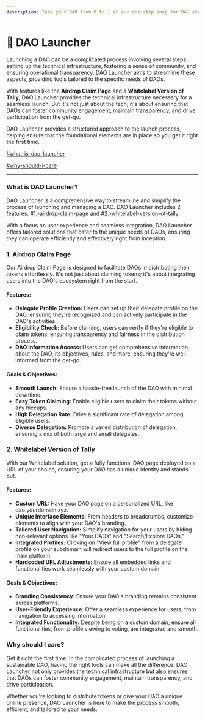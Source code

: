 ```yaml
---
description: Take your DAO from 0 to 1 at our one-stop shop for DAO creation.
---
```


# 🚀 DAO Launcher

Launching a DAO can be a complicated process involving several steps: setting up the technical infrastructure, fostering a sense of community, and ensuring operational transparency. DAO Launcher aims to streamline these aspects, providing tools tailored to the specific needs of DAOs.

With features like the **Airdrop Claim Page** and a **Whitelabel Version of Tally**, DAO Launcher provides the technical infrastructure necessary for a seamless launch. But it's not just about the tech; it's about ensuring that DAOs can foster community engagement, maintain transparency, and drive participation from the get-go.

DAO Launcher provides a structured approach to the launch process, helping ensure that the foundational elements are in place so you get it right the first time.

[#what-is-dao-launcher](dao-launcher.md#what-is-dao-launcher "mention")

[#why-should-i-care](dao-launcher.md#why-should-i-care "mention")

***

### What is DAO Launcher?

DAO Launcher is a comprehensive way to streamline and simplify the process of launching and managing a DAO. DAO Launcher includes 2 features: [#1.-airdrop-claim-page](dao-launcher.md#1.-airdrop-claim-page "mention") and [#2.-whitelabel-version-of-tally](dao-launcher.md#2.-whitelabel-version-of-tally "mention").&#x20;

With a focus on user experience and seamless integration, DAO Launcher offers tailored solutions that cater to the unique needs of DAOs, ensuring they can operate efficiently and effectively right from inception.&#x20;

### 1. Airdrop Claim Page

Our Airdrop Claim Page is designed to facilitate DAOs in distributing their tokens effortlessly. It's not just about claiming tokens; it's about integrating users into the DAO's ecosystem right from the start.

#### Features:

* **Delegate Profile Creation:** Users can set up their delegate profile on the DAO, ensuring they're recognized and can actively participate in the DAO's activities.
* **Eligibility Check:** Before claiming, users can verify if they're eligible to claim tokens, ensuring transparency and fairness in the distribution process.
* **DAO Information Access:** Users can get comprehensive information about the DAO, its objectives, rules, and more, ensuring they're well-informed from the get-go.

#### Goals & Objectives:

* **Smooth Launch:** Ensure a hassle-free launch of the DAO with minimal downtime.
* **Easy Token Claiming:** Enable eligible users to claim their tokens without any hiccups.
* **High Delegation Rate:** Drive a significant rate of delegation among eligible users.
* **Diverse Delegation:** Promote a varied distribution of delegation, ensuring a mix of both large and small delegates.

### 2. Whitelabel Version of Tally

With our Whitelabel solution, get a fully functional DAO page deployed on a URL of your choice, ensuring your DAO has a unique identity and stands out.

#### Features:

* **Custom URL:** Have your DAO page on a personalized URL, like dao.yourdomain.xyz.
* **Unique Interface Elements:** From headers to breadcrumbs, customize elements to align with your DAO's branding.
* **Tailored User Navigation:** Simplify navigation for your users by hiding non-relevant options like "Your DAOs" and "Search/Explore DAOs."
* **Integrated Profiles:** Clicking on "View full profile" from a delegate profile on your subdomain will redirect users to the full profile on the main platform.
* **Hardcoded URL Adjustments:** Ensure all embedded links and functionalities work seamlessly with your custom domain.

#### Goals & Objectives:

* **Branding Consistency:** Ensure your DAO's branding remains consistent across platforms.
* **User-Friendly Experience:** Offer a seamless experience for users, from navigation to accessing information.
* **Integrated Functionality:** Despite being on a custom domain, ensure all functionalities, from profile viewing to voting, are integrated and smooth.

### Why should I care?

Get it right the first time. In the complicated process of launching a sustainable DAO, having the right tools can make all the difference. DAO Launcher not only provides the technical infrastructure but also ensures that DAOs can foster community engagement, maintain transparency, and drive participation.

Whether you're looking to distribute tokens or give your DAO a unique online presence, DAO Launcher is here to make the process smooth, efficient, and tailored to your needs.&#x20;
